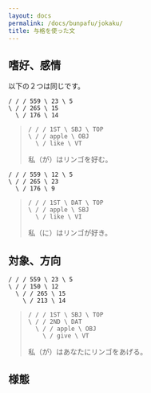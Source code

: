 ```yaml
---
layout: docs
permalink: /docs/bunpafu/jokaku/
title: 与格を使った文
---
```


## 嗜好、感情

以下の２つは同じです。

```
/ / / 559 \ 23 \ 5
\ / / 265 \ 15
  \ / 176 \ 14
```
> ```
> / / / 1ST \ SBJ \ TOP
> \ / / apple \ OBJ
>   \ / like \ VT
> ```
> 私（が）はリンゴを好む。


```
/ / / 559 \ 12 \ 5
\ / / 265 \ 23
  \ / 176 \ 9
```
> ```
> / / / 1ST \ DAT \ TOP
> \ / / apple \ SBJ
>   \ / like \ VI
> ```
> 私（に）はリンゴが好き。


## 対象、方向

```
/ / / 559 \ 23 \ 5
\ / / 150 \ 12
  \ / / 265 \ 15
    \ / 213 \ 14
```
> ```
> / / / 1ST \ SBJ \ TOP
> \ / / 2ND \ DAT
>   \ / / apple \ OBJ
>     \ / give \ VT
> ```
> 私（が）はあなたにリンゴをあげる。


## 様態
